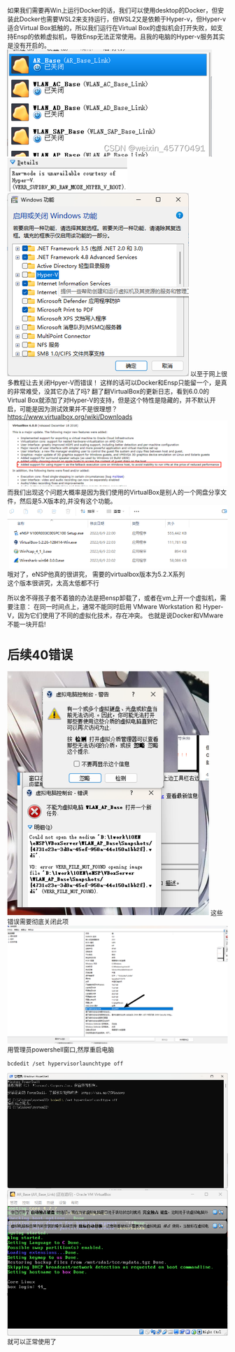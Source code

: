 如果我们需要再Win上运行Docker的话，我们可以使用desktop的Docker，但安装此Docker也需要WSL2来支持运行，但WSL2又是依赖于Hyper-v，但Hyper-v适合Virtual Box抵触的，所以我们运行在Virtual Box的虚拟机会打开失败，如支持Ensp的依赖虚拟机，导致Ensp无法正常使用。且我的电脑的Hyper-v服务其实是没有开启的。
![Pasted-image-20231207033455.png](00_sync/00网络/VirtualBox和Hyper-V和WSL和Docker的不兼容/VirtualBox和Hyper-V和WSL和Docker的不兼容/Pasted-image-20231207033455.png)
![Pasted-image-20231207033450.png](00_sync/00网络/VirtualBox和Hyper-V和WSL和Docker的不兼容/VirtualBox和Hyper-V和WSL和Docker的不兼容/Pasted-image-20231207033450.png)
![Pasted-image-20231207033555.png](00_sync/00网络/VirtualBox和Hyper-V和WSL和Docker的不兼容/VirtualBox和Hyper-V和WSL和Docker的不兼容/Pasted-image-20231207033555.png)
以至于网上很多教程让去关闭Hpyer-V而错误！
这样的话可以Docker和Ensp只能留一个，是真的非常难受，没其它办法了吗?
翻了翻VirtualBox的更新日志，看到6.0.0的Virtual Box就添加了对Hyper-V的支持，但是这个特性是隐藏的，并不默认开启，可能是因为测试效果并不是很理想？
https://www.virtualbox.org/wiki/Downloads
![Pasted-image-20231207033731.png](00_sync/00网络/VirtualBox和Hyper-V和WSL和Docker的不兼容/VirtualBox和Hyper-V和WSL和Docker的不兼容/Pasted-image-20231207033731.png)
而我们出现这个问题大概率是因为我们使用的VirtualBox是别人的一个网盘分享文件，然后是5.X版本的,并没有这个功能。
![Pasted-image-20231207033939.png](00_sync/00网络/VirtualBox和Hyper-V和WSL和Docker的不兼容/VirtualBox和Hyper-V和WSL和Docker的不兼容/Pasted-image-20231207033939.png)
哦对了，eNSP他真的很讲究，
需要的virtualbox版本为5.2.X系列  
这个版本很讲究，太高太低都不行

所以舍不得孩子套不着狼的办法是把ensp卸载了，或者在vm上开一个虚拟机，需要注意：
在同一时间点上，通常不能同时启用 VMware Workstation 和 Hyper-V，因为它们使用了不同的虚拟化技术，存在冲突。
也就是说Docker和VMware不能一块开启!


# 后续40错误
![image-202312144811460.png](00_sync/00网络/VirtualBox和Hyper-V和WSL和Docker的不兼容/VirtualBox和Hyper-V和WSL和Docker的不兼容/image-202312144811460.png)
这些错误需要彻底关闭此项
![image-202312144850725.png](00_sync/00网络/VirtualBox和Hyper-V和WSL和Docker的不兼容/VirtualBox和Hyper-V和WSL和Docker的不兼容/image-202312144850725.png)
用管理员powershell窗口,然厚重启电脑
```
bcdedit /set hypervisorlaunchtype off
```
![image-202312144936422.png](00_sync/00网络/VirtualBox和Hyper-V和WSL和Docker的不兼容/VirtualBox和Hyper-V和WSL和Docker的不兼容/image-202312144936422.png)
![image-202312145712196.png|500](00_sync/00网络/VirtualBox和Hyper-V和WSL和Docker的不兼容/VirtualBox和Hyper-V和WSL和Docker的不兼容/image-202312145712196.png)
就可以正常使用了